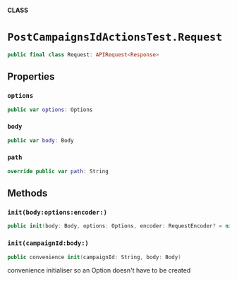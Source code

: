**CLASS**

# `PostCampaignsIdActionsTest.Request`

```swift
public final class Request: APIRequest<Response>
```

## Properties
### `options`

```swift
public var options: Options
```

### `body`

```swift
public var body: Body
```

### `path`

```swift
override public var path: String
```

## Methods
### `init(body:options:encoder:)`

```swift
public init(body: Body, options: Options, encoder: RequestEncoder? = nil)
```

### `init(campaignId:body:)`

```swift
public convenience init(campaignId: String, body: Body)
```

convenience initialiser so an Option doesn't have to be created
